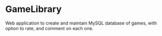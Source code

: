 # GameLibrary
Web application to create and maintain MySQL database of games, with option to rate, and comment on each one.
